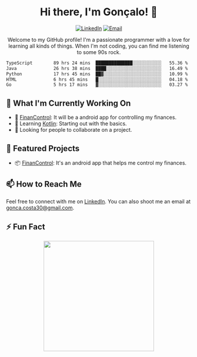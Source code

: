 <h1 align="center">Hi there, I'm Gonçalo! 👋</h1>

<p align="center">
  <!--<a href="https://your-website.com"><img src="https://img.shields.io/badge/-Portfolio-ff69b4" alt="Portfolio"></a>-->
  <a href="https://www.linkedin.com/in/gonçalo-costa-946693229/"><img src="https://img.shields.io/badge/-LinkedIn-0077b5" alt="LinkedIn"></a>
  <a href="mailto:youremail@example.com"><img src="https://img.shields.io/badge/-Email-e74c3c" alt="Email"></a>
</p>

<p align="center">Welcome to my GitHub profile! I'm a passionate programmer with a love for learning all kinds of things. When I'm not coding, you can find me listening to some 90s rock.</p>
<!--START_SECTION:waka-->

```txt
TypeScript        89 hrs 24 mins  ██████████████░░░░░░░░░░░   55.36 %
Java              26 hrs 38 mins  ████░░░░░░░░░░░░░░░░░░░░░   16.49 %
Python            17 hrs 45 mins  ██▓░░░░░░░░░░░░░░░░░░░░░░   10.99 %
HTML              6 hrs 45 mins   █░░░░░░░░░░░░░░░░░░░░░░░░   04.18 %
Go                5 hrs 17 mins   ▓░░░░░░░░░░░░░░░░░░░░░░░░   03.27 %
```

<!--END_SECTION:waka-->
## 🚀 What I'm Currently Working On

- 🔭 [FinanControl](https://github.com/Costa-atsoC/FinanControl): It will be a android app for controlling my finances.
- 🌱 Learning [Kotlin](https://kotlinlang.org): Starting out with the basics.
- 👯 Looking for people to collaborate on a project.

## 🌟 Featured Projects

- 📦 [FinanControl](https://github.com/Costa-atsoC/FinanControl): It's an android app that helps me control my finances.

## 📫 How to Reach Me

Feel free to connect with me on [LinkedIn](https://www.linkedin.com/in/gonçalo-costa-946693229/). You can also shoot me an email at gonca.costa30@gmail.com.

## ⚡ Fun Fact

<p align="center">
  <img src="https://user-images.githubusercontent.com/94967933/186885482-cef89a83-9e5e-4edd-b81f-f54ed5b15e6e.jpg" width=300 />
</p>


